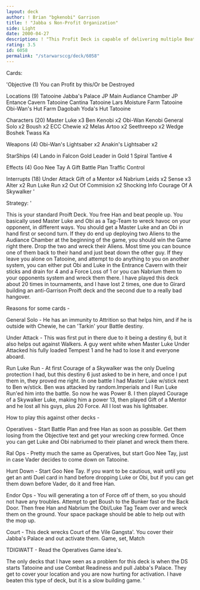 ```yaml
---
layout: deck
author: ! Brian "bgkenobi" Garrison
title: ! "Jabba s Non-Profit Organization"
side: Light
date: 2000-04-27
description: ! "This Profit Deck is capable of delivering multiple Beatings on many a level."
rating: 3.5
id: 6058
permalink: "/starwarsccg/deck/6058"
---
```

Cards: 

'Objective (1)
You can Profit by this/Or be Destroyed

Locations (9)
Tatooine Jabba's Palace
JP Main Audiance Chamber
JP Entance Cavern
Tatooine Cantina
Tatooine Lars Moisture Farm
Tatooine Obi-Wan's Hut
Farm
Dagobah Yoda's Hut
Tatooine

Characters (20)
Master Luke x3
Ben Kenobi x2
Obi-Wan Kenobi
General Solo x2
Boush x2
ECC Chewie x2
Melas
Artoo x2
Seethreepo x2
Wedge
Boshek
Twass Ka

Weapons (4)
Obi-Wan's Lightsaber x2
Anakin's Lightsaber x2

StarShips (4)
Lando in Falcon
Gold Leader in Gold 1
Spiral
Tantive 4

Effects (4)
Goo Nee Tay
A Gift
Battle Plan
Traffic Control

Interrupts (18)
Under Attack
Gift of a Mentor x4
Nabrium Leids x2
Sense x3
Alter x2
Run Luke Run x2
Out Of Commision x2
Shocking Info
Courage Of A Skywalker '

Strategy: '

This is your standard Proift Deck.  You free Han and beat people up.  You basically used Master Luke and Obi as a Tag-Team to wreck havoc on your opponent, in different ways.
You should get a Master Luke and an Obi in hand first or second turn.  If they do end up deploying two Aliens to the Audiance Chamber at the beginning of the game, you should win the Game right there.  Drop the two and wreck their Aliens.	Most time you can bounce one of them back to their hand and just beat down the other guy.
If they leave you alone on Tatooine, and attempt to do anything to you on another system, you can either put Obi and Luke in the Entrance Cavern with their sticks and drain for 4 and a Force Loss of 1 or you can Nabrium them to your opponents system and wreck them there.  I have played this deck about 20 times in tournaments, and I have lost 2 times, one due to Girard building an anti-Garrison Proift deck and the second due to a really bad hangover.

Reasons for some cards -

General Solo - He has an immunity to Attrition so that helps him, and if he is outside with Chewie, he can 'Tarkin' your Battle destiny.

Under Attack - This was first put in there due to it being a destiny 6, but it also helps out against Walkers.	A guy went white when Master Luke Under Attacked his fully loaded Tempest 1 and he had to lose it and everyone aboard.

Run Luke Run - At first Courage of a Skywalker was the only Dueling protection I had, but this destiny 6 just asked to be in here, and once I put them in, they proved me right.  In one battle I had Master Luke w/stick next to Ben w/stick.	Ben was attacked by random.Imperials and I Run Luke Run'ed him into the battle.  So now he was Power 8.  I then played Courage of a Skywalker Luke, making him a power 13, then played Gift of a Mentor and he lost all his guys, plus 20 Force.  All I lost was his lightsaber.

How to play this against other decks -

Operatives - Start Battle Plan and free Han as soon as possible.  Get them losing from the Objective text and get your wrecking crew formed.  Once you can get Luke and Obi nabriumed to their planet and wreck them there.

Ral Ops - Pretty much the same as Operatives, but start Goo Nee Tay, just in case Vader decides to come down on Tatooine.

Hunt Down - Start Goo Nee Tay.	If you want to be cautious, wait until you get an anti Duel card in hand before dropping Luke or Obi, but if you can get them down before Vader, do it and free Han.

Endor Ops - You will generating a ton of Force off of them, so you should not have any troubles.  Attempt to get Boush to the Bunker fast or the Back Door.  Then free Han and Nabrium the Obi/Luke Tag Team over and wreck them on the ground.  Your space package should be able to help out with the mop up.

Court - This deck wrecks Court of the Vile Gangsta'.  You cover their Jabba's Palace and out activate them.  Game, set, Match

TDIGWATT - Read the Operatives Game idea's.

The only decks that I have seen as a problem for this deck is when the DS starts Tatooine and use Combat Readiness and pull Jabba's Palace.  They get to cover your location and you are now hurting for activation.  I have beaten this type of deck, but it is a slow building game. '
